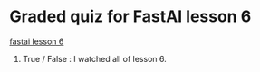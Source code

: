 # Graded quiz for FastAI lesson 6

[fastai lesson 6](https://course.fast.ai/videos/?lesson=6)

1. True / False : I watched all of lesson 6.

